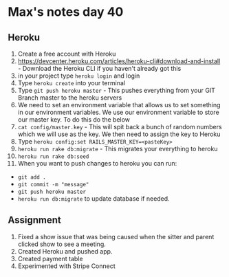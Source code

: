 # Max's notes day 40
## Heroku 
1. Create a free account with Heroku 
2. https://devcenter.heroku.com/articles/heroku-cli#download-and-install - Download the Heroku CLI if you haven't already got this
3. in your project type `heroku login` and login 
4. Type `heroku create` into your terminal
5. Type `git push heroku master` - This pushes everything from your GIT Branch master to the heroku servers
6. We need to set an environment variable that allows us to set something in our environment variables. We use our environment variable to store our master key. To do this do the below
  1. `cat config/master.key` - This will spit back a bunch of random numbers which we will use as the key. We then need to assign the key to Heroku 
  2. Type `heroku config:set RAILS_MASTER_KEY=<pasteKey>`
7. `heroku run rake db:migrate` - This migrates your everything to heroku
8. `heroku run rake db:seed`
9. When you want to push changes to heroku you can run:
  - `git add .`
  - `git commit -m "message"`
  - `git push heroku master`
  - `heroku run db:migrate` to update database if needed.


## Assignment
1. Fixed a show issue that was being caused when the sitter and parent clicked show to see a meeting.
2. Created Heroku and pushed app.
3. Created payment table
4. Experimented with Stripe Connect